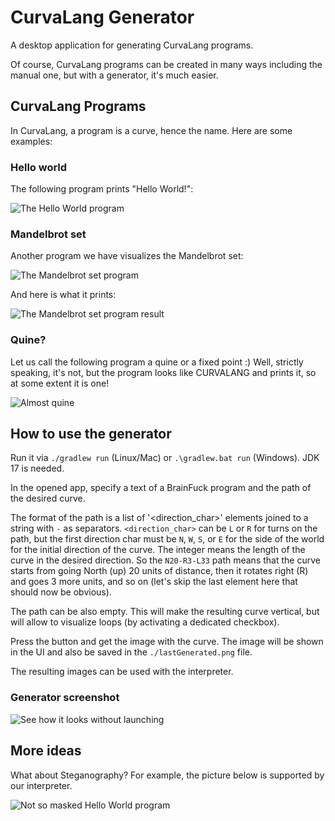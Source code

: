 # CurvaLang Generator

A desktop application for generating CurvaLang programs.

Of course, CurvaLang programs can be created in many ways including the manual one, but with a generator, it's much easier.

## CurvaLang Programs

In CurvaLang, a program is a curve, hence the name. Here are some examples:

### Hello world

The following program prints "Hello World!":

![The Hello World program](docs/helloWorld.png)

### Mandelbrot set

Another program we have visualizes the Mandelbrot set:

![The Mandelbrot set program](docs/mandelbrotSet.png)

And here is what it prints:

![The Mandelbrot set program result](docs/mandelbrotResult.png)

### Quine?

Let us call the following program a quine or a fixed point :) Well, strictly speaking, it's not, but the program looks like CURVALANG and prints it, so at some extent it is one!

![Almost quine](docs/almostQuine.png)

## How to use the generator

Run it via `./gradlew run` (Linux/Mac) or `.\gradlew.bat run` (Windows). JDK 17 is needed.

In the opened app, specify a text of a BrainFuck program and the path of the desired curve.

The format of the path is a list of '<direction_char><integer>' elements joined to a string with `-` as separators. `<direction_char>` can be `L` or `R` for turns on the path, but the first direction char must be `N`, `W`, `S`, or `E` for the side of the world for the initial direction of the curve. The integer means the length of the curve in the desired direction. So the `N20-R3-L33` path means that the curve starts from going North (up) 20 units of distance, then it rotates right (R) and goes 3 more units, and so on (let's skip the last element here that should now be obvious).

The path can be also empty. This will make the resulting curve vertical, but will allow to visualize loops (by activating a dedicated checkbox).

Press the button and get the image with the curve. The image will be shown in the UI and also be saved in the `./lastGenerated.png` file.

The resulting images can be used with the interpreter.

### Generator screenshot

![See how it looks without launching](docs/screenshot.png)

## More ideas

What about Steganography? For example, the picture below is supported by our interpreter.

![Not so masked Hello World program](docs/maskedButNotEnoughHelloWorld.png)
